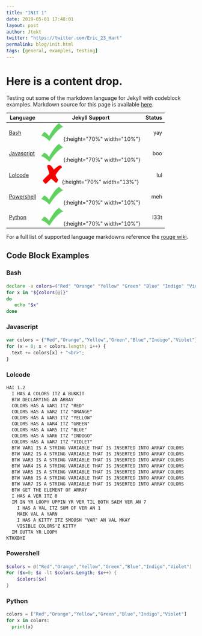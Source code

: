 ```yaml
---
title: "INIT 1"
date: 2019-05-01 17:48:01
layout: post
author: Jtekt
twitter: "https://twitter.com/Eric_23_Hart"
permalink: blog/init.html
tags: [general, examples, testing]
---
```

# Here is a content drop.

Testing out some of the markdown language for Jekyll with codeblock examples.  Markdown source for this page is available [here](https://raw.githubusercontent.com/Jtekt/dc864.github.io/master/_posts/2019-05-01-INIT-1.md).


 Language | Jekyll Support | Status
--- | :---: | ---:
[Bash](https://www.gnu.org/software/bash/manual/bash.txt) | ![check](/images/checkmark.png){:height="70%" width="10%"} | yay
<a href="https://developer.mozilla.org/en-US/docs/Web/JavaScript/Guide" target = "_blank">Javascript</a> | ![check](/images/checkmark.png){:height="70%" width="10%"} | boo
[Lolcode](https://github.com/justinmeza/lolcode-spec) | ![X](/images/crossmark.png){:height="70%" width="13%"} | lul
[Powershell](https://docs.microsoft.com/en-us/powershell/) |  ![check](/images/checkmark.png){:height="70%" width="10%"} | meh
[Python](https://docs.python.org/3/library/) | ![check](/images/checkmark.png){:height="70%" width="10%"} | l33t

For a full list of supported language markdowns reference the [rouge wiki](https://github.com/jneen/rouge/wiki/List-of-supported-languages-and-lexers).


## Code Block Examples

### Bash
```bash
declare -a colors=("Red" "Orange" "Yellow" "Green" "Blue" "Indigo" "Violet")
for x in "${colors[@]}"
do
   echo "$x"
done
```

### Javascript
```javascript
var colors = {"Red","Orange","Yellow","Green","Blue","Indigo","Violet"}; 
for (x = 0; x < colors.length; i++) { 
  text += colors[x] + "<br>";
}
```

### Lolcode
```lolcode
HAI 1.2
  I HAS A COLORS ITZ A BUKKIT
  BTW DECLARYING AN ARRAY
  COLORS HAS A VAR1 ITZ "RED"
  COLORS HAS A VAR2 ITZ "ORANGE"
  COLORS HAS A VAR3 ITZ "YELLOW"
  COLORS HAS A VAR4 ITZ "GREEN"
  COLORS HAS A VAR5 ITZ "BLUE"
  COLORS HAS A VAR6 ITZ "INDIGO"
  COLORS HAS A VAR7 ITZ "VIOLET"
  BTW VAR1 IS A STRING VARIABLE THAT IS INSERTED INTO ARRAY COLORS
  BTW VAR2 IS A STRING VARIABLE THAT IS INSERTED INTO ARRAY COLORS
  BTW VAR3 IS A STRING VARIABLE THAT IS INSERTED INTO ARRAY COLORS
  BTW VAR4 IS A STRING VARIABLE THAT IS INSERTED INTO ARRAY COLORS
  BTW VAR5 IS A STRING VARIABLE THAT IS INSERTED INTO ARRAY COLORS
  BTW VAR6 IS A STRING VARIABLE THAT IS INSERTED INTO ARRAY COLORS
  BTW VAR7 IS A STRING VARIABLE THAT IS INSERTED INTO ARRAY COLORS
  BTW GET THE ELEMENT OF ARRAY
  I HAS A VER ITZ 0
  IM IN YR LOOPY UPPIN YR VER TIL BOTH SAEM VER AN 7
    I HAS A VAL ITZ SUM OF VER AN 1
    MAEK VAL A YARN
    I HAS A KITTY ITZ SMOOSH "VAR" AN VAL MKAY
    VISIBLE COLORS'Z KITTY
  IM OUTTA YR LOOPY
KTHXBYE
```

### Powershell
```powershell
$colors = @("Red","Orange","Yellow","Green","Blue","Indigo","Violet")
For ($x=0; $x -lt $colors.Length; $x++) {
    $colors[$x]
}
```

### Python
```python
colors = ["Red","Orange","Yellow","Green","Blue","Indigo","Violet"]
for x in colors:
  print(x)
```

